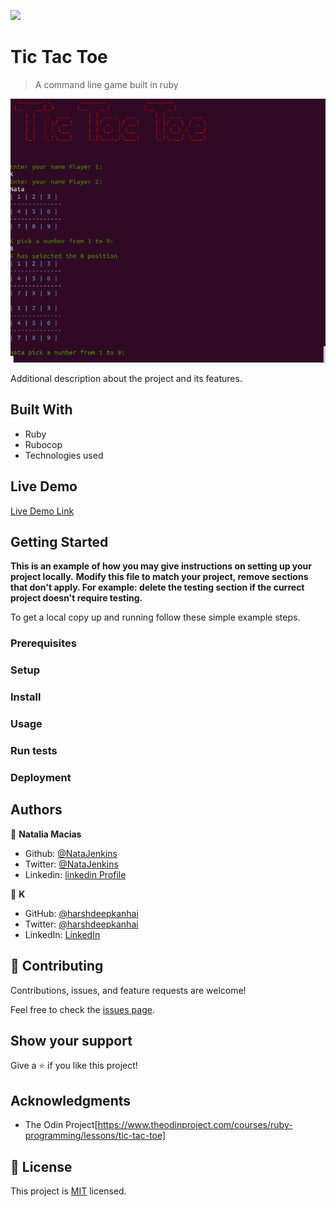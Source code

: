 ![](https://img.shields.io/badge/Microverse-blueviolet)

# Tic Tac Toe

> A command line game built in ruby

![screenshot](./app_screenshot.png)

Additional description about the project and its features.

## Built With

- Ruby
- Rubocop
- Technologies used

## Live Demo

[Live Demo Link](https://livedemo.com)


## Getting Started

**This is an example of how you may give instructions on setting up your project locally.**
**Modify this file to match your project, remove sections that don't apply. For example: delete the testing section if the currect project doesn't require testing.**


To get a local copy up and running follow these simple example steps.

### Prerequisites

### Setup

### Install

### Usage

### Run tests

### Deployment



## Authors

👤 **Natalia Macias** 

- Github: [@NataJenkins](https://github.com/NataJenkins)
- Twitter: [@NataJenkins](https://twitter.com/NataJenkins)
- Linkedin: [linkedin Profile](https://www.linkedin.com/in/natalia-macias-a11a20187/)

👤 **K**

- GitHub: [@harshdeepkanhai](https://github.com/harshdeepkanhai)
- Twitter: [@harshdeepkanhai](https://twitter.com/harshdeepkanhai)
- LinkedIn: [LinkedIn](https://linkedin.com/in/harshdeepkanhai)

## 🤝 Contributing

Contributions, issues, and feature requests are welcome!

Feel free to check the [issues page](issues/).

## Show your support

Give a ⭐️ if you like this project!

## Acknowledgments

- The Odin Project[https://www.theodinproject.com/courses/ruby-programming/lessons/tic-tac-toe]

## 📝 License

This project is [MIT](lic.url) licensed.